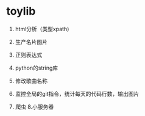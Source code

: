 # toylib

1. html分析（类型xpath)

2. 生产名片图片

3. 正则表达式

4. python的string库

5. 修改歌曲名称

6. 监控全局的git指令，统计每天的代码行数，输出图片

7. 爬虫
8.小服务器
